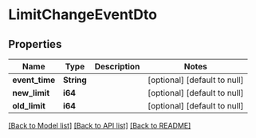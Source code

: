 # LimitChangeEventDto

## Properties

| Name           | Type       | Description | Notes                        |
| -------------- | ---------- | ----------- | ---------------------------- |
| **event_time** | **String** |             | [optional] [default to null] |
| **new_limit**  | **i64**    |             | [optional] [default to null] |
| **old_limit**  | **i64**    |             | [optional] [default to null] |

[[Back to Model list]](../README.md#documentation-for-models) [[Back to API list]](../README.md#documentation-for-api-endpoints) [[Back to README]](../README.md)
